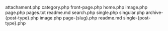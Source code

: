attachament.php
category.php
front-page.php
home.php
image.php
page.php
pages.txt
readme.md
search.php
single.php
singular.php
archive-{post-type}.php
image.php
page-{slug}.php
readme.md
single-{post-type}.php

